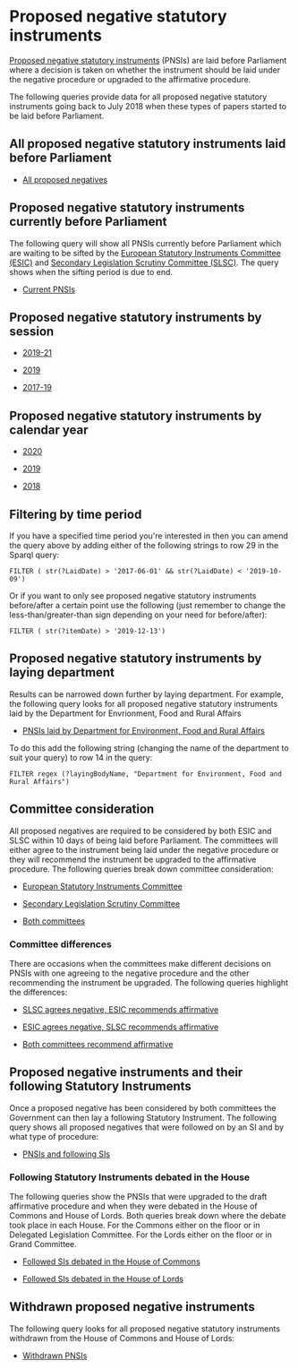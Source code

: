 # Proposed negative statutory instruments

[Proposed negative statutory instruments](https://ukparliament.github.io/ontologies/procedure/procedure-ontology.html) (PNSIs) are laid before Parliament where a decision is taken on whether the instrument should be laid under the negative procedure or upgraded to the affirmative procedure. 

The following queries provide data for all proposed negative statutory instruments going back to July 2018 when these types of papers started to be laid before Parliament. 

## All proposed negative statutory instruments laid before Parliament

* [All proposed negatives](https://api.parliament.uk/sparql#query=%23+This+query+uses+classes+from+UK+Parliament's+procedure+ontology%3A+https%3A%2F%2Fukparliament.github.io%2Fontologies%2Fprocedure%2Fprocedure-ontology.html.%0A%0A%23+This+query+looks+for+all+proposed+negative+statutory+instruments+laid+before+Parliament+since+June+2017%0A%0APREFIX+%3A+%3Chttps%3A%2F%2Fid.parliament.uk%2Fschema%2F%3E%0APREFIX+rdfs%3A+%3Chttp%3A%2F%2Fwww.w3.org%2F2000%2F01%2Frdf-schema%23%3E%0APREFIX+id%3A+%3Chttps%3A%2F%2Fid.parliament.uk%2F%3E%0Aselect+distinct+%3FPNSI+%3FPNSIname+%3FworkPackage+%3FlayingBodyName+%3FLaidDate+%3FLink+where+%7B+%0A%0A+%3FPNSI+a+%3AProposedNegativeStatutoryInstrumentPaper+.++%0A++%23+A+PNSI+is+considered+a+workpackageable+thing+which+is+the+focus+of+a+workpackage%0A+++++++++%3FPNSI+rdfs%3Alabel+%3FPNSIname+%3B+%0A+++++++++++++%0A+++++%3AlaidThingHasLaying%2F%3AlayingHasLayingBody%2F%3Aname+%3FlayingBodyName+%3B%0A+++%23+The+ProposedNegativeStatutoryInstrumentPaper+is+a+laidThing+so+will+always+be+attributed+a+laying+body%2C+a+government+department%2C+that+is+responsible+for+the+instrument.+%0A+++++++++++++++++++++++++++++++++++++++++++++%0A+++++%3AlaidThingHasLaying%2F%3AlayingDate+%3FLaidDate.%0A++%23+The+layingDate+is+the+date+the+proposed+negative+statutory+instrument+was+laid+before+Parliament.+PNSIs+are+always+laid+before+both+Houses.%0A++%0A++OPTIONAL+%7B++%3FPNSI+%3AworkPackagedThingHasWorkPackagedThingWebLink+%3FLink.%7D%0A++%23+The+workpackageable+thing%2C+in+this+case+the+PNSI%2C+should+always+be+linked+to+the+instrument+on+gov.uk.+%0A++%0A+++%3FPNSI+%3AworkPackagedThingHasWorkPackage+%3FworkPackage+.+%0A++++%23+A+workpackage+is+a+group+of+business+items+under+a+procedure+or+as+determined+by+a+committee%2C+for+example%3A+business+items+considered+during+the+passage+of+a+particular+Statutory+Instrument.%0A%0A%0A++++++%7D+&contentTypeConstruct=text%2Fturtle&contentTypeSelect=application%2Fsparql-results%2Bjson&endpoint=https%3A%2F%2Fapi.parliament.uk%2Fsparql&requestMethod=POST&tabTitle=All+PNSIs&headers=%7B%7D&outputFormat=table)


## Proposed negative statutory instruments currently before Parliament

The following query will show all PNSIs currently before Parliament which are waiting to be sifted by the [European Statutory Instruments Committee (ESIC)](https://www.parliament.uk/business/committees/committees-a-z/commons-select/european-statutory-instruments/) and [Secondary Legislation Scrutiny Committee (SLSC)](https://www.parliament.uk/business/committees/committees-a-z/lords-select/secondary-legislation-scrutiny-committee/). The query shows when the sifting period is due to end. 

* [Current PNSIs](https://api.parliament.uk/sparql#query=%23+This+query+uses+classes+from+UK+Parliament's+procedure+ontology%3A+https%3A%2F%2Fukparliament.github.io%2Fontologies%2Fprocedure%2Fprocedure-ontology.html.%0A%0A%23+This+query+looks+for+all+proposed+negative+statutory+instruments+currently+before+Parliament.+Proposed+negative+statutory+instruments+lay+before+Parliament+for+10+days+where+they+will+be+considered+by+the+European+Statutory+Instrument+Committee+and+the+Secondary+Legislation+Scrutiny+Committee.+%0A%0APREFIX+%3A+%3Chttps%3A%2F%2Fid.parliament.uk%2Fschema%2F%3E%0APREFIX+rdfs%3A+%3Chttp%3A%2F%2Fwww.w3.org%2F2000%2F01%2Frdf-schema%23%3E%0APREFIX+id%3A+%3Chttps%3A%2F%2Fid.parliament.uk%2F%3E%0Aselect+distinct+%3FPNSI+%3FPNSIname+%3FworkPackage+%3FlayingBodyName+%3FLaidDate+%3FLink+%3FSiftingEnds+%3Fdate++where+%7B+%0A%0A+%3FPNSI+a+%3AProposedNegativeStatutoryInstrumentPaper+.+++%0A++++%23+A+PNSI+is+considered+a+workpackageable+thing+which+is+the+focus+of+a+workpackage%0A+++++%3FPNSI+rdfs%3Alabel+%3FPNSIname+%3B+%0A+++++++++++%0A+++++%3AlaidThingHasLaying%2F%3AlayingHasLayingBody%2F%3Aname+%3FlayingBodyName+.+%0A++%23+A+PNSI+is+a+laid+thing+so+will+always+have+a+laying+body.+%0A++%0A+%3FPNSI+%3AlaidThingHasLaying%2F%3AlayingDate+%3FLaidDate.%0A++%23+The+layingDate+is+the+date+the+proposed+negative+statutory+instrument+was+laid+before+Parliament.+PNSIs+are+always+laid+before+both+Houses.%0A++%0AOPTIONAL%7B++%3FPNSI+%3AworkPackagedThingHasWorkPackagedThingWebLink+%3FLink.%7D%0A++%23+The+workpackageable+thing%2C+in+this+case+the+PNSI%2C+should+always+be+linked+to+the+instrument+on+gov.uk.+%0A++%0A+++%3FPNSI+%3AworkPackagedThingHasWorkPackage+%3FworkPackage+.+%0A++++++%23+A+workpackage+is+a+group+of+business+items+under+a+procedure+or+as+determined+by+a+committee%2C+for+example%3A+business+items+considered+during+the+passage+of+a+particular+Statutory+Instrument.%0A++%0A++%3FworkPackage+%3AworkPackageHasBusinessItem+%3Fbi.%0A++++%23+A+business+item+is+an+item+of+business+conducted+either+within+or+outside+Parliament.+For+example%3A+the+tabling+of+an+early+day+motion%2C+a+laying+of+a+paper%2C+the+making+of+a+statutory+instrument+by+a+government+minister.%0A++%0A++%3Fbi+%3AbusinessItemHasProcedureStep+%3FSiftingEndsId+%3B+%0A++++++%3AbusinessItemDate+%3Fdate.%0A++%3FSiftingEndsId+%3AprocedureStepName+%3FSiftingEnds.%0A++FILTER+(%3FSiftingEndsId+in+(id%3A3TPVFlNJ))%0A++%23+This+id+looks+for+the+procedural+step+%22Committee+sifting+period+ends%22+which+all+PNSIs+will+have+actualised+at+the+point+of+laying+with+a+future+date.+%0A%0A+MINUS+%7B%3FworkPackage+%3AworkPackageHasBusinessItem+%3Fbi2.%0A++++%3Fbi2+%3AbusinessItemHasProcedureStep+id%3Au5AUJb2q.%7D%0A++%23+This+element+of+the+query+is+ensuring+that+the+results+do+not+pick+up+any+PNSIs+that+have+the+procedural+step+'Procedure+concluded+in+the+House+of+Commons+and+House+of+Lords'+as+these+are+no+longer+before+Parliament.+%0A%0A%0A++++++%7D+&contentTypeConstruct=text%2Fturtle&contentTypeSelect=application%2Fsparql-results%2Bjson&endpoint=https%3A%2F%2Fapi.parliament.uk%2Fsparql&requestMethod=POST&tabTitle=Current+PNSIs&headers=%7B%7D&outputFormat=table) 

## Proposed negative statutory instruments by session

* <a href="https://api.parliament.uk/sparql#query=%23+This+query+uses+classes+from+UK+Parliament's+procedure+ontology%3A+https%3A%2F%2Fukparliament.github.io%2Fontologies%2Fprocedure%2Fprocedure-ontology.html.%0A%0A%23+This+query+looks+for+all+proposed+negative+statutory+instruments+laid+during+the+2019-21+session.+%0A%0APREFIX+%3A+%3Chttps%3A%2F%2Fid.parliament.uk%2Fschema%2F%3E%0APREFIX+rdfs%3A+%3Chttp%3A%2F%2Fwww.w3.org%2F2000%2F01%2Frdf-schema%23%3E%0APREFIX+id%3A+%3Chttps%3A%2F%2Fid.parliament.uk%2F%3E%0Aselect+distinct+%3FPNSI+%3FPNSIname+%3FworkPackage+%3FlayingBodyName+%3FLaidDate+%3FLink+where+%7B+%0A%0A+%3FPNSI+a+%3AProposedNegativeStatutoryInstrumentPaper+.+++%0A+++%23+A+PNSI+is+considered+a+workpackageable+thing+which+is+the+focus+of+a+workpackage%0A+++++%3FPNSI+rdfs%3Alabel+%3FPNSIname+%3B+%0A+++++++++++%0A++%3AlaidThingHasLaying%2F%3AlayingHasLayingBody%2F%3Aname+%3FlayingBodyName+%3B%0A+++%23+The+ProposedNegativeStatutoryInstrumentPaper+is+a+laidThing+so+will+always+be+attributed+a+laying+body%2C+a+government+department%2C+that+is+responsible+for+the+instrument.+%0A+++++++++++++++++++++++++++++++++++++++++++++%0A+++++%3AlaidThingHasLaying%2F%3AlayingDate+%3FLaidDate.%0A++%23+The+layingDate+is+the+date+the+proposed+negative+statutory+instrument+was+laid+before+Parliament.+PNSIs+are+always+laid+before+both+Houses.%0A++%0A++OPTIONAL+%7B++%3FPNSI+%3AworkPackagedThingHasWorkPackagedThingWebLink+%3FLink.%7D%0A++%23+The+workpackageable+thing%2C+in+this+case+the+PNSI%2C+should+always+be+linked+to+the+instrument+on+gov.uk.+%0A%0A+++%3FPNSI+%3AworkPackagedThingHasWorkPackage+%3FworkPackage+.+%0A+++%23+A+workpackage+is+a+group+of+business+items+under+a+procedure+or+as+determined+by+a+committee%2C+for+example%3A+business+items+considered+during+the+passage+of+a+particular+Statutory+Instrument.%0A++%0A+%0A+++FILTER+(+str(%3FLaidDate)+%3E+'2019-12-13')%0A++%23+This+filter+limits+the+results+so+they+only+show+PNSIs+laid+since+the+beginning+of+the+2019-21+session.+%0A%0A%0A++++++%7D+&contentTypeConstruct=text%2Fturtle&contentTypeSelect=application%2Fsparql-results%2Bjson&endpoint=https%3A%2F%2Fapi.parliament.uk%2Fsparql&requestMethod=POST&tabTitle=PNSIs+laid+in+the+2019-21+session&headers=%7B%7D&outputFormat=table">2019-21</a>

* <a href="https://api.parliament.uk/sparql#query=%23+This+query+uses+classes+from+UK+Parliament's+procedure+ontology%3A+https%3A%2F%2Fukparliament.github.io%2Fontologies%2Fprocedure%2Fprocedure-ontology.html.%0A%0A%23+This+query+looks+for+all+proposed+negative+statutory+instruments+laid+during+the+2019+session.+%0A%0APREFIX+%3A+%3Chttps%3A%2F%2Fid.parliament.uk%2Fschema%2F%3E%0APREFIX+rdfs%3A+%3Chttp%3A%2F%2Fwww.w3.org%2F2000%2F01%2Frdf-schema%23%3E%0APREFIX+id%3A+%3Chttps%3A%2F%2Fid.parliament.uk%2F%3E%0Aselect+distinct+%3FPNSI+%3FPNSIname+%3FworkPackage+%3FlayingBodyName+%3FLaidDate+%3FLink+where+%7B+%0A%0A+%3FPNSI+a+%3AProposedNegativeStatutoryInstrumentPaper+.+++%0A+++%23+A+PNSI+is+considered+a+workpackageable+thing+which+is+the+focus+of+a+workpackage%0A+++++%3FPNSI+rdfs%3Alabel+%3FPNSIname+%3B+%0A+++++++++++%0A++%3AlaidThingHasLaying%2F%3AlayingHasLayingBody%2F%3Aname+%3FlayingBodyName+%3B%0A+++%23+The+ProposedNegativeStatutoryInstrumentPaper+is+a+laidThing+so+will+always+be+attributed+a+laying+body%2C+a+government+department%2C+that+is+responsible+for+the+instrument.+%0A+++++++++++++++++++++++++++++++++++++++++++++%0A+++++%3AlaidThingHasLaying%2F%3AlayingDate+%3FLaidDate.%0A++%23+The+layingDate+is+the+date+the+proposed+negative+statutory+instrument+was+laid+before+Parliament.+PNSIs+are+always+laid+before+both+Houses.%0A++%0A++OPTIONAL+%7B++%3FPNSI+%3AworkPackagedThingHasWorkPackagedThingWebLink+%3FLink.%7D%0A++%23+The+workpackageable+thing%2C+in+this+case+the+PNSI%2C+should+always+be+linked+to+the+instrument+on+gov.uk.+%0A%0A+++%3FPNSI+%3AworkPackagedThingHasWorkPackage+%3FworkPackage+.+%0A+++%23+A+workpackage+is+a+group+of+business+items+under+a+procedure+or+as+determined+by+a+committee%2C+for+example%3A+business+items+considered+during+the+passage+of+a+particular+Statutory+Instrument.%0A++%0A+%0A+++FILTER+(+str(%3FLaidDate)+%3E+'2019-10-10'+%26%26+str(%3FLaidDate)+%3C+'2019-11-06')%0A+%23+This+filter+limitst+the+results+so+they+only+show+PNSIs+laid+during+the+2019+session.+%0A%0A%0A++++++%7D+&contentTypeConstruct=text%2Fturtle&contentTypeSelect=application%2Fsparql-results%2Bjson&endpoint=https%3A%2F%2Fapi.parliament.uk%2Fsparql&requestMethod=POST&tabTitle=PNSIs+laid+in+the+2019+session&headers=%7B%7D&outputFormat=table">2019</a>

* <a href="https://api.parliament.uk/sparql#query=%23+This+query+uses+classes+from+UK+Parliament's+procedure+ontology%3A+https%3A%2F%2Fukparliament.github.io%2Fontologies%2Fprocedure%2Fprocedure-ontology.html.%0A%0A%23+This+query+looks+for+all+proposed+negative+statutory+instruments+laid+during+the+2017-2019+session.+%0A%0APREFIX+%3A+%3Chttps%3A%2F%2Fid.parliament.uk%2Fschema%2F%3E%0APREFIX+rdfs%3A+%3Chttp%3A%2F%2Fwww.w3.org%2F2000%2F01%2Frdf-schema%23%3E%0APREFIX+id%3A+%3Chttps%3A%2F%2Fid.parliament.uk%2F%3E%0Aselect+distinct+%3FPNSI+%3FPNSIname+%3FworkPackage+%3FlayingBodyName+%3FLaidDate+%3FLink+where+%7B+%0A%0A+%3FPNSI+a+%3AProposedNegativeStatutoryInstrumentPaper+.+++%0A+++%23+A+PNSI+is+considered+a+workpackageable+thing+which+is+the+focus+of+a+workpackage%0A+++++%3FPNSI+rdfs%3Alabel+%3FPNSIname+%3B+%0A+++++++++++%0A++%3AlaidThingHasLaying%2F%3AlayingHasLayingBody%2F%3Aname+%3FlayingBodyName+%3B%0A+++%23+The+ProposedNegativeStatutoryInstrumentPaper+is+a+laidThing+so+will+always+be+attributed+a+laying+body%2C+a+government+department%2C+that+is+responsible+for+the+instrument.+%0A+++++++++++++++++++++++++++++++++++++++++++++%0A+++++%3AlaidThingHasLaying%2F%3AlayingDate+%3FLaidDate.%0A++%23+The+layingDate+is+the+date+the+proposed+negative+statutory+instrument+was+laid+before+Parliament.+PNSIs+are+always+laid+before+both+Houses.%0A++%0A++OPTIONAL+%7B++%3FPNSI+%3AworkPackagedThingHasWorkPackagedThingWebLink+%3FLink.%7D%0A++%23+The+workpackageable+thing%2C+in+this+case+the+PNSI%2C+should+always+be+linked+to+the+instrument+on+gov.uk.+%0A%0A+++%3FPNSI+%3AworkPackagedThingHasWorkPackage+%3FworkPackage+.+%0A+++%23+A+workpackage+is+a+group+of+business+items+under+a+procedure+or+as+determined+by+a+committee%2C+for+example%3A+business+items+considered+during+the+passage+of+a+particular+Statutory+Instrument.%0A++%0A%0A+++FILTER+(+str(%3FLaidDate)+%3E+'2017-06-01'+%26%26+str(%3FLaidDate)+%3C+'2019-10-09')%0A++%23+This+filter+limitst+the+results+so+they+only+show+PNSIs+laid+during+the+2017-2019+session.+%0A%0A%0A%0A%0A++++++%7D+&contentTypeConstruct=text%2Fturtle&contentTypeSelect=application%2Fsparql-results%2Bjson&endpoint=https%3A%2F%2Fapi.parliament.uk%2Fsparql&requestMethod=POST&tabTitle=PNSIs+laid+in+the+2017-2019+session&headers=%7B%7D&outputFormat=table">2017-19</a> 

## Proposed negative statutory instruments by calendar year

* <a href="https://api.parliament.uk/sparql#query=%23+This+query+uses+classes+from+UK+Parliament's+procedure+ontology%3A+https%3A%2F%2Fukparliament.github.io%2Fontologies%2Fprocedure%2Fprocedure-ontology.html.%0A%0A%23+This+query+looks+for+all+proposed+negative+statutory+instruments+laid+during+the+2020+calendar+year.%0A%0APREFIX+%3A+%3Chttps%3A%2F%2Fid.parliament.uk%2Fschema%2F%3E%0APREFIX+rdfs%3A+%3Chttp%3A%2F%2Fwww.w3.org%2F2000%2F01%2Frdf-schema%23%3E%0APREFIX+id%3A+%3Chttps%3A%2F%2Fid.parliament.uk%2F%3E%0Aselect+distinct+%3FPNSI+%3FPNSIname+%3FworkPackage+%3FlayingBodyName+%3FLaidDate+%3FLink+where+%7B+%0A%0A+%3FPNSI+a+%3AProposedNegativeStatutoryInstrumentPaper+.+++%0A+++%23+A+PNSI+is+considered+a+workpackageable+thing+which+is+the+focus+of+a+workpackage%0A+++++%3FPNSI+rdfs%3Alabel+%3FPNSIname+%3B+%0A+++++++++++%0A++%3AlaidThingHasLaying%2F%3AlayingHasLayingBody%2F%3Aname+%3FlayingBodyName+%3B%0A+++%23+The+ProposedNegativeStatutoryInstrumentPaper+is+a+laidThing+so+will+always+be+attributed+a+laying+body%2C+a+government+department%2C+that+is+responsible+for+the+instrument.+%0A+++++++++++++++++++++++++++++++++++++++++++++%0A+++++%3AlaidThingHasLaying%2F%3AlayingDate+%3FLaidDate.%0A++%23+The+layingDate+is+the+date+the+proposed+negative+statutory+instrument+was+laid+before+Parliament.+PNSIs+are+always+laid+before+both+Houses.%0A++%0A++OPTIONAL+%7B++%3FPNSI+%3AworkPackagedThingHasWorkPackagedThingWebLink+%3FLink.+%7D%0A++%23+The+workpackageable+thing%2C+in+this+case+the+PNSI%2C+should+always+be+linked+to+the+instrument+on+gov.uk.+The+reason+this+states+%0A%0A+++%3FPNSI+%3AworkPackagedThingHasWorkPackage+%3FworkPackage+.+%0A+++%23+A+workpackage+is+a+group+of+business+items+under+a+procedure+or+as+determined+by+a+committee%2C+for+example%3A+business+items+considered+during+the+passage+of+a+particular+Statutory+Instrument.%0A++%0A%0A+++FILTER+(+str(%3FLaidDate)+%3E+'2020-01-01'+%26%26+str(%3FLaidDate)+%3C+'2021-01-01')%0A++++%23+This+filter+limitst+the+results+so+they+only+show+PNSIs+laid+during+the+2020+calendar+year.+%0A%0A%0A%0A%0A++++++%7D+&contentTypeConstruct=text%2Fturtle&contentTypeSelect=application%2Fsparql-results%2Bjson&endpoint=https%3A%2F%2Fapi.parliament.uk%2Fsparql&requestMethod=POST&tabTitle=PNSIs+laid+in+the+2020+calendar+year&headers=%7B%7D&outputFormat=table">2020</a>

* <a href="https://api.parliament.uk/sparql#query=%23+This+query+uses+classes+from+UK+Parliament's+procedure+ontology%3A+https%3A%2F%2Fukparliament.github.io%2Fontologies%2Fprocedure%2Fprocedure-ontology.html.%0A%0A%23+This+query+looks+for+all+proposed+negative+statutory+instruments+laid+during+the+2019+calendar+year.%0A%0APREFIX+%3A+%3Chttps%3A%2F%2Fid.parliament.uk%2Fschema%2F%3E%0APREFIX+rdfs%3A+%3Chttp%3A%2F%2Fwww.w3.org%2F2000%2F01%2Frdf-schema%23%3E%0APREFIX+id%3A+%3Chttps%3A%2F%2Fid.parliament.uk%2F%3E%0Aselect+distinct+%3FPNSI+%3FPNSIname+%3FworkPackage+%3FlayingBodyName+%3FLaidDate+%3FLink+where+%7B+%0A%0A+%3FPNSI+a+%3AProposedNegativeStatutoryInstrumentPaper+.+++%0A+++%23+A+PNSI+is+considered+a+workpackageable+thing+which+is+the+focus+of+a+workpackage%0A+++++%3FPNSI+rdfs%3Alabel+%3FPNSIname+%3B+%0A+++++++++++%0A++%3AlaidThingHasLaying%2F%3AlayingHasLayingBody%2F%3Aname+%3FlayingBodyName+%3B%0A+++%23+The+ProposedNegativeStatutoryInstrumentPaper+is+a+laidThing+so+will+always+be+attributed+a+laying+body%2C+a+government+department%2C+that+is+responsible+for+the+instrument.+%0A+++++++++++++++++++++++++++++++++++++++++++++%0A+++++%3AlaidThingHasLaying%2F%3AlayingDate+%3FLaidDate.%0A++%23+The+layingDate+is+the+date+the+proposed+negative+statutory+instrument+was+laid+before+Parliament.+PNSIs+are+always+laid+before+both+Houses.%0A++%0A++OPTIONAL+%7B++%3FPNSI+%3AworkPackagedThingHasWorkPackagedThingWebLink+%3FLink.+%7D%0A++%23+The+workpackageable+thing%2C+in+this+case+the+PNSI%2C+should+always+be+linked+to+the+instrument+on+gov.uk.+The+reason+this+states+%0A%0A+++%3FPNSI+%3AworkPackagedThingHasWorkPackage+%3FworkPackage+.+%0A+++%23+A+workpackage+is+a+group+of+business+items+under+a+procedure+or+as+determined+by+a+committee%2C+for+example%3A+business+items+considered+during+the+passage+of+a+particular+Statutory+Instrument.%0A++%0A%0A+++FILTER+(+str(%3FLaidDate)+%3E+'2019-01-01'+%26%26+str(%3FLaidDate)+%3C+'2020-01-01')%0A++++%23+This+filter+limitst+the+results+so+they+only+show+PNSIs+laid+during+the+2019+calendar+year.+%0A%0A%0A%0A%0A++++++%7D+&contentTypeConstruct=text%2Fturtle&contentTypeSelect=application%2Fsparql-results%2Bjson&endpoint=https%3A%2F%2Fapi.parliament.uk%2Fsparql&requestMethod=POST&tabTitle=PNSIs+laid+in+the+2019+calendar+year&headers=%7B%7D&outputFormat=table">2019</a>

* <a href="https://api.parliament.uk/sparql#query=%23+This+query+uses+classes+from+UK+Parliament's+procedure+ontology%3A+https%3A%2F%2Fukparliament.github.io%2Fontologies%2Fprocedure%2Fprocedure-ontology.html.%0A%0A%23+This+query+looks+for+all+proposed+negative+statutory+instruments+laid+during+the+2018+calendar+year.%0A%0APREFIX+%3A+%3Chttps%3A%2F%2Fid.parliament.uk%2Fschema%2F%3E%0APREFIX+rdfs%3A+%3Chttp%3A%2F%2Fwww.w3.org%2F2000%2F01%2Frdf-schema%23%3E%0APREFIX+id%3A+%3Chttps%3A%2F%2Fid.parliament.uk%2F%3E%0Aselect+distinct+%3FPNSI+%3FPNSIname+%3FworkPackage+%3FlayingBodyName+%3FLaidDate+%3FLink+where+%7B+%0A%0A+%3FPNSI+a+%3AProposedNegativeStatutoryInstrumentPaper+.+++%0A+++%23+A+PNSI+is+considered+a+workpackageable+thing+which+is+the+focus+of+a+workpackage%0A+++++%3FPNSI+rdfs%3Alabel+%3FPNSIname+%3B+%0A+++++++++++%0A++%3AlaidThingHasLaying%2F%3AlayingHasLayingBody%2F%3Aname+%3FlayingBodyName+%3B%0A+++%23+The+ProposedNegativeStatutoryInstrumentPaper+is+a+laidThing+so+will+always+be+attributed+a+laying+body%2C+a+government+department%2C+that+is+responsible+for+the+instrument.+%0A+++++++++++++++++++++++++++++++++++++++++++++%0A+++++%3AlaidThingHasLaying%2F%3AlayingDate+%3FLaidDate.%0A++%23+The+layingDate+is+the+date+the+proposed+negative+statutory+instrument+was+laid+before+Parliament.+PNSIs+are+always+laid+before+both+Houses.%0A++%0A++OPTIONAL+%7B++%3FPNSI+%3AworkPackagedThingHasWorkPackagedThingWebLink+%3FLink.+%7D%0A++%23+The+workpackageable+thing%2C+in+this+case+the+PNSI%2C+should+always+be+linked+to+the+instrument+on+gov.uk.+The+reason+this+states+%0A%0A+++%3FPNSI+%3AworkPackagedThingHasWorkPackage+%3FworkPackage+.+%0A+++%23+A+workpackage+is+a+group+of+business+items+under+a+procedure+or+as+determined+by+a+committee%2C+for+example%3A+business+items+considered+during+the+passage+of+a+particular+Statutory+Instrument.%0A++%0A%0A+++FILTER+(+str(%3FLaidDate)+%3E+'2018-01-01'+%26%26+str(%3FLaidDate)+%3C+'2019-01-01')%0A++++%23+This+filter+limitst+the+results+so+they+only+show+PNSIs+laid+during+the+2018+calendar+year.+%0A%0A%0A%0A%0A++++++%7D+&contentTypeConstruct=text%2Fturtle&contentTypeSelect=application%2Fsparql-results%2Bjson&endpoint=https%3A%2F%2Fapi.parliament.uk%2Fsparql&requestMethod=POST&tabTitle=PNSIs+laid+in+the+2018+calendar+year&headers=%7B%7D&outputFormat=table">2018</a>

## Filtering by time period

If you have a specified time period you're interested in then you can amend the query above by adding either of the following strings to row 29 in the Sparql query:

    FILTER ( str(?LaidDate) > '2017-06-01' && str(?LaidDate) < '2019-10-09') 

Or if you want to only see proposed negative statutory instruments before/after a certain point use the following (just remember to change the less-than/greater-than sign depending on your need for before/after):

    FILTER ( str(?itemDate) > '2019-12-13')
	
## Proposed negative statutory instruments by laying department 

Results can be narrowed down further by laying department. For example, the following query looks for all proposed negative statutory instruments laid by the Department for Envrionment, Food and Rural Affairs

* <a href="https://api.parliament.uk/sparql#query=%23+This+query+uses+classes+from+UK+Parliament's+procedure+ontology%3A+https%3A%2F%2Fukparliament.github.io%2Fontologies%2Fprocedure%2Fprocedure-ontology.html.%0A%0A%23+This+query+looks+for+all+proposed+negative+statutory+instruments+laid+by+the+Department+for+Environment%2C+Food+and+Rural+Affairs.+%0A%0APREFIX+%3A+%3Chttps%3A%2F%2Fid.parliament.uk%2Fschema%2F%3E%0APREFIX+rdfs%3A+%3Chttp%3A%2F%2Fwww.w3.org%2F2000%2F01%2Frdf-schema%23%3E%0APREFIX+id%3A+%3Chttps%3A%2F%2Fid.parliament.uk%2F%3E%0Aselect+distinct+%3FPNSI+%3FPNSIname+%3FlayingBodyName+%3FworkPackage+%3FLink+%3FLaidDate++where+%7B+%0A%0A+%3FPNSI+a+%3AProposedNegativeStatutoryInstrumentPaper+.+++%0A+++++%23+A+PNSI+is+considered+a+workpackageable+thing+which+is+the+focus+of+a+workpackage%0A+++++%3FPNSI+rdfs%3Alabel+%3FPNSIname+%3B+%0A+++++++++++%0A+++++%3AlaidThingHasLaying%2F%3AlayingHasLayingBody%2F%3Aname+%3FlayingBodyName+.%0A++++++%23+A+PNSI+is+a+laid+thing+so+will+always+have+a+laying+body.+%0A++FILTER+regex+(%3FlayingBodyName%2C+%22Department+for+Environment%2C+Food+and+Rural+Affairs%22)%0A++%23+This+filter+limits+the+results+to+PNSIs+only+laid+by+the+Department+for+Environment%2C+Food+and+Rural+Affairs.+%0A++%0A+%3FPNSI+%3AlaidThingHasLaying%2F%3AlayingDate+%3FLaidDate.%0A++%23+The+layingDate+is+the+date+the+proposed+negative+statutory+instrument+was+laid+before+Parliament.+PNSIs+are+always+laid+before+both+Houses.%0A++%0A++OPTIONAL+%7B++%3FPNSI+%3AworkPackagedThingHasWorkPackagedThingWebLink+%3FLink.+%7D%0A++%23+The+workpackageable+thing%2C+in+this+case+the+PNSI%2C+should+always+be+linked+to+the+instrument+on+gov.uk.+The+reason+this+states+%0A%0A+++%3FPNSI+%3AworkPackagedThingHasWorkPackage+%3FworkPackage+.+%0A+++%23+A+workpackage+is+a+group+of+business+items+under+a+procedure+or+as+determined+by+a+committee%2C+for+example%3A+business+items+considered+during+the+passage+of+a+particular+Statutory+Instrument.%0A++%0A%0A%0A++++++%7D+&contentTypeConstruct=text%2Fturtle&contentTypeSelect=application%2Fsparql-results%2Bjson&endpoint=https%3A%2F%2Fapi.parliament.uk%2Fsparql&requestMethod=POST&tabTitle=PNSIs+laid+by+DEFRA&headers=%7B%7D&outputFormat=table">PNSIs laid by Department for Environment, Food and Rural Affairs</a> 

To do this add the following string (changing the name of the department to suit your query) to row 14 in the query:

    FILTER regex (?layingBodyName, "Department for Environment, Food and Rural Affairs") 


## Committee consideration

All proposed negatives are required to be considered by both ESIC and SLSC within 10 days of being laid before Parliament. The committees will either agree to the instrument being laid under the negative procedure or they will recommend the instrument be upgraded to the affirmative procedure. The following queries break down committee consideration:

* [European Statutory Instruments Committee](https://api.parliament.uk/sparql#query=%23+This+query+uses+classes+from+UK+Parliament's+procedure+ontology%3A+https%3A%2F%2Fukparliament.github.io%2Fontologies%2Fprocedure%2Fprocedure-ontology.html.%0A%0A%23+This+query+looks+for+all+proposed+negative+statutory+instruments+considered+by+the+European+Statutory+Instruments+Committee.+The+Committee+has+ten+days+from+the+point+of+laying+to+recommend+whether+the+instrument+should+proceed+under+the+negative+procedure+or+the+affirmative+procedure.++%0A%0APREFIX+%3A+%3Chttps%3A%2F%2Fid.parliament.uk%2Fschema%2F%3E%0APREFIX+rdfs%3A+%3Chttp%3A%2F%2Fwww.w3.org%2F2000%2F01%2Frdf-schema%23%3E%0APREFIX+id%3A+%3Chttps%3A%2F%2Fid.parliament.uk%2F%3E%0Aselect+distinct+%3FPNSI+%3FPNSIname+%3FlayingBodyName+%3FLaidDate+%3FLink+%3FworkPackage+%3FESICoutcome+%3Fdate+%3FESICLink+where+%7B+%0A%0A+%3FPNSI+a+%3AProposedNegativeStatutoryInstrumentPaper+.+++%0A++++%23+A+PNSI+is+considered+a+workpackageable+thing+which+is+the+focus+of+a+workpackage%0A+++++%3FPNSI+rdfs%3Alabel+%3FPNSIname+%3B+%0A+++++++++++%0A+++++%3AlaidThingHasLaying%2F%3AlayingHasLayingBody%2F%3Aname+%3FlayingBodyName+.+%0A+++%23+A+PNSI+is+a+laid+thing+so+will+always+have+a+laying+body.+In+order+to+narrow+this+down+you+can+add+the+following+filter+-+FILTER+regex+(%3FlayingBodyName%2C+%22Department+for+Environment%2C+Food+and+Rural+Affairs%22)+-+and+change+the+name+of+the+laying+body+to+suit+your+need.+%0A++%0A++%3FPNSI+%3AlaidThingHasLaying%2F%3AlayingDate+%3FLaidDate.%0A++%23+The+layingDate+is+the+date+the+proposed+negative+statutory+instrument+was+laid+before+Parliament.+PNSIs+are+always+laid+before+both+Houses.%0A++%0A++OPTIONAL+%7B++%3FPNSI+%3AworkPackagedThingHasWorkPackagedThingWebLink+%3FLink.+%7D%0A++%23+The+workpackageable+thing%2C+in+this+case+the+PNSI%2C+should+always+be+linked+to+the+instrument+on+gov.uk.+%0A++%0A+++%3FPNSI+%3AworkPackagedThingHasWorkPackage+%3FworkPackage+.+%0A+++++++++%23+A+workpackage+is+a+group+of+business+items+under+a+procedure+or+as+determined+by+a+committee%2C+for+example%3A+business+items+considered+during+the+passage+of+a+particular+Statutory+Instrument.%0A%0A++%3FworkPackage+%3AworkPackageHasBusinessItem+%3Fbi.%0A+++++++++%23+A+business+item+is+an+item+of+business+conducted+either+within+or+outside+Parliament.+For+example%3A+the+tabling+of+an+early+day+motion%2C+a+laying+of+a+paper%2C+the+making+of+a+statutory+instrument+by+a+government+minister.%0A%0A++%3Fbi+%3AbusinessItemHasProcedureStep+%3FESIC+%3B+%0A++++++%3AbusinessItemDate+%3Fdate.%0A++%3Fbi+%3AbusinessItemHasBusinessItemWebLink+%3FESICLink.+%0A++%3FESIC+%3AprocedureStepName+%3FESICoutcome.%0A++FILTER+(%3FESIC+in+(id%3AscSuvkup%2C+id%3AFk1bgvm4))%0A+++++++++%23+This+filter+looks+for+the+outcome+steps+of+ESIC's+consideration%2C+whether+they+agree+with+the+negative+procedure+or+if+they+recommend+the+instrument+should+be+laid+under+the+affirmative+procedure.+%0A%0A++++++++++++++++++++%7D+&contentTypeConstruct=text%2Fturtle&contentTypeSelect=application%2Fsparql-results%2Bjson&endpoint=https%3A%2F%2Fapi.parliament.uk%2Fsparql&requestMethod=POST&tabTitle=ESIC+consideration&headers=%7B%7D&outputFormat=table)


* [Secondary Legislation Scrutiny Committee](https://api.parliament.uk/sparql#query=%23+This+query+uses+classes+from+UK+Parliament's+procedure+ontology%3A+https%3A%2F%2Fukparliament.github.io%2Fontologies%2Fprocedure%2Fprocedure-ontology.html.%0A%0A%23+This+query+looks+for+all+proposed+negative+statutory+instruments+considered+by+the+Secondary+Legislation+Scrutiny+Committee.+The+Committee+has+ten+days+from+the+point+of+laying+to+recommend+whether+the+instrument+should+proceed+under+the+negative+procedure+or+the+affirmative+procedure.++%0A%0APREFIX+%3A+%3Chttps%3A%2F%2Fid.parliament.uk%2Fschema%2F%3E%0APREFIX+rdfs%3A+%3Chttp%3A%2F%2Fwww.w3.org%2F2000%2F01%2Frdf-schema%23%3E%0APREFIX+id%3A+%3Chttps%3A%2F%2Fid.parliament.uk%2F%3E%0Aselect+distinct+%3FPNSI+%3FPNSIname+%3FlayingBodyName+%3FLaidDate+%3FLink+%3FworkPackage+%3FSLSCoutcome+%3Fdate+%3FSLSCLink+where+%7B+%0A%0A+%3FPNSI+a+%3AProposedNegativeStatutoryInstrumentPaper+.+++%0A+++%23+A+PNSI+is+considered+a+workpackageable+thing+which+is+the+focus+of+a+workpackage%0A+++++%3FPNSI+rdfs%3Alabel+%3FPNSIname+%3B+%0A+++++++++++%0A+++++%3AlaidThingHasLaying%2F%3AlayingHasLayingBody%2F%3Aname+%3FlayingBodyName+.+%0A+++++%23+A+PNSI+is+a+laid+thing+so+will+always+have+a+laying+body.+In+order+to+narrow+this+down+you+can+add+the+following+filter+-+FILTER+regex+(%3FlayingBodyName%2C+%22Department+for+Environment%2C+Food+and+Rural+Affairs%22)+-+and+change+the+name+of+the+laying+body+to+suit+your+need.+%0A++%0A++%3FPNSI+%3AlaidThingHasLaying%2F%3AlayingDate+%3FLaidDate.%0A++%23+The+layingDate+is+the+date+the+proposed+negative+statutory+instrument+was+laid+before+Parliament.+PNSIs+are+always+laid+before+both+Houses.%0A++%0A++OPTIONAL+%7B++%3FPNSI+%3AworkPackagedThingHasWorkPackagedThingWebLink+%3FLink.+%7D%0A++%23+The+workpackageable+thing%2C+in+this+case+the+PNSI%2C+should+always+be+linked+to+the+instrument+on+gov.uk.+%0A+++%3FPNSI+%3AworkPackagedThingHasWorkPackage+%3FworkPackage+.+%0A+++++++++++%23+A+workpackage+is+a+group+of+business+items+under+a+procedure+or+as+determined+by+a+committee%2C+for+example%3A+business+items+considered+during+the+passage+of+a+particular+Statutory+Instrument.%0A%0A++%3FworkPackage+%3AworkPackageHasBusinessItem+%3Fbi.%0A+++++++++++%23+A+business+item+is+an+item+of+business+conducted+either+within+or+outside+Parliament.+For+example%3A+the+tabling+of+an+early+day+motion%2C+a+laying+of+a+paper%2C+the+making+of+a+statutory+instrument+by+a+government+minister.%0A%0A++%3Fbi+%3AbusinessItemHasProcedureStep+%3FSLSC+%3B+%0A++++++%3AbusinessItemDate+%3Fdate.%0A++%3Fbi+%3AbusinessItemHasBusinessItemWebLink+%3FSLSCLink.%0A++%3FSLSC+%3AprocedureStepName+%3FSLSCoutcome.%0A++FILTER+(%3FSLSC+in+(id%3AGAGqPaSf%2C+id%3At8ZjDv8Y))%0A+++++++++++++++++++++++%23+This+filter+looks+for+the+outcome+steps+of+SLSC's+consideration%2C+whether+they+agree+with+the+negative+procedure+or+if+they+recommend+the+instrument+should+be+laid+under+the+affirmative+procedure.+%0A%0A%0A++++++%7D+&contentTypeConstruct=text%2Fturtle&contentTypeSelect=application%2Fsparql-results%2Bjson&endpoint=https%3A%2F%2Fapi.parliament.uk%2Fsparql&requestMethod=POST&tabTitle=SLSC+consideration&headers=%7B%7D&outputFormat=table)

* [Both committees](https://api.parliament.uk/sparql#query=%23+This+query+uses+classes+from+UK+Parliament's+procedure+ontology%3A+https%3A%2F%2Fukparliament.github.io%2Fontologies%2Fprocedure%2Fprocedure-ontology.html.%0A%0A%23+This+query+looks+for+all+proposed+negative+statutory+instruments+considered+by+both+the+European+Statutory+Instruments+Committee+and+the+Secondary+Legislation+Scrutiny+Committee.+The+Committees+have+ten+days+from+the+point+of+laying+to+recommend+whether+the+instrument+should+proceed+under+the+negative+procedure+or+the+affirmative+procedure.++%0A%0APREFIX+%3A+%3Chttps%3A%2F%2Fid.parliament.uk%2Fschema%2F%3E%0APREFIX+rdfs%3A+%3Chttp%3A%2F%2Fwww.w3.org%2F2000%2F01%2Frdf-schema%23%3E%0APREFIX+id%3A+%3Chttps%3A%2F%2Fid.parliament.uk%2F%3E%0Aselect+distinct+%3FPNSI+%3FPNSIname+%3FlayingBodyName+%3FLaidDate+%3FLink+%3FworkPackage+%3FESICoutcome+%3Fdate+%3FESICLink+%3FSLSCoutcome+%3Fdate2+%3FSLSCLink+where+%7B+%0A%0A+%3FPNSI+a+%3AProposedNegativeStatutoryInstrumentPaper+.++%0A++%23+A+PNSI+is+considered+a+workpackageable+thing+which+is+the+focus+of+a+workpackage%0A+++++%3FPNSI+rdfs%3Alabel+%3FPNSIname+%3B+%0A+++++%3AlaidThingHasLaying%2F%3AlayingHasLayingBody%2F%3Aname+%3FlayingBodyName+.+%0A++%23+A+PNSI+is+a+laid+thing+so+will+always+have+a+laying+body.+In+order+to+narrow+this+down+you+can+add+the+following+filter+-+FILTER+regex+(%3FlayingBodyName%2C+%22Department+for+Environment%2C+Food+and+Rural+Affairs%22)+-+and+change+the+name+of+the+laying+body+to+suit+your+need.+%0A++%0A++%3FPNSI+%3AlaidThingHasLaying%2F%3AlayingDate+%3FLaidDate.%0A++%23+The+layingDate+is+the+date+the+proposed+negative+statutory+instrument+was+laid+before+Parliament.+PNSIs+are+always+laid+before+both+Houses.%0A++%0A++OPTIONAL+%7B++%3FPNSI+%3AworkPackagedThingHasWorkPackagedThingWebLink+%3FLink.+%7D%0A++%23+The+workpackageable+thing%2C+in+this+case+the+PNSI%2C+should+always+be+linked+to+the+instrument+on+gov.uk.+%0A++%0A+++%3FPNSI+%3AworkPackagedThingHasWorkPackage+%3FworkPackage+.+%0A+++++++++%23+A+workpackage+is+a+group+of+business+items+under+a+procedure+or+as+determined+by+a+committee%2C+for+example%3A+business+items+considered+during+the+passage+of+a+particular+Statutory+Instrument.%0A++%0A++%3FworkPackage+%3AworkPackageHasBusinessItem+%3Fbi.%0A+++++++++++%23+A+business+item+is+an+item+of+business+conducted+either+within+or+outside+Parliament.+For+example%3A+the+tabling+of+an+early+day+motion%2C+a+laying+of+a+paper%2C+the+making+of+a+statutory+instrument+by+a+government+minister.%0A%0A++%3Fbi+%3AbusinessItemHasProcedureStep+%3FESIC+%3B+%0A++++++%3AbusinessItemDate+%3Fdate.%0A++%23+This+date+shows+when+the+European+Statutory+Instrument+Committee+considered+the+instrument.+%0A++++%3Fbi+%3AbusinessItemHasBusinessItemWebLink+%3FESICLink.+%0A++%3FESIC+%3AprocedureStepName+%3FESICoutcome.%0A++FILTER+(%3FESIC+in+(id%3AscSuvkup%2C+id%3AFk1bgvm4))%0A++++%23+This+filter+looks+for+the+outcome+steps+of+ESIC's+consideration%2C+whether+they+agree+with+the+negative+procedure+or+if+they+recommend+the+instrument+should+be+laid+under+the+affirmative+procedure.+%0A%0A++%0A++%3FworkPackage+%3AworkPackageHasBusinessItem+%3Fbi2.%0A++%3Fbi2+%3AbusinessItemHasProcedureStep+%3FSLSC+%3B+%0A++++++%3AbusinessItemDate+%3Fdate2.%0A++++%23+This+date+shows+when+the+Secondary+Legislation+Scrutiny+Committee+considered+the+instrument.+%0A++%3Fbi2+%3AbusinessItemHasBusinessItemWebLink+%3FSLSCLink.+%0A++%3FSLSC+%3AprocedureStepName+%3FSLSCoutcome.%0A++FILTER+(%3FSLSC+in+(id%3AGAGqPaSf%2C+id%3At8ZjDv8Y))%0A++++%23+This+filter+looks+for+the+outcome+steps+of+SLSC's+consideration%2C+whether+they+agree+with+the+negative+procedure+or+if+they+recommend+the+instrument+should+be+laid+under+the+affirmative+procedure.+%0A%0A%0A++++++%7D+&contentTypeConstruct=text%2Fturtle&contentTypeSelect=application%2Fsparql-results%2Bjson&endpoint=https%3A%2F%2Fapi.parliament.uk%2Fsparql&requestMethod=POST&tabTitle=ESIC+and+SLSC+consideration&headers=%7B%7D&outputFormat=table)

### Committee differences

There are occasions when the committees make different decisions on PNSIs with one agreeing to the negative procedure and the other recommending the instrument be upgraded. The following queries highlight the differences:

* [SLSC agrees negative, ESIC recommends affirmative](https://api.parliament.uk/sparql#query=%23+This+query+uses+classes+from+UK+Parliament's+procedure+ontology%3A+https%3A%2F%2Fukparliament.github.io%2Fontologies%2Fprocedure%2Fprocedure-ontology.html.%0A%0A%23+This+query+looks+for+all+proposed+negative+statutory+instruments+that+were+recommended+for+the+affirmative+procedure+by+the+European+Statutory+Instruments+Committee+but+where+the+Secondary+Legislation+Scrutiny+Committee+agreed+with+the+negative+procedure.+This+is+a+significant+search+because+it+shows+a+difference+in+the+Lords+and+Commons+decision.+Regardless+of+the+Lords+decision+to+agree+with+the+negative+procedure%2C+the+Government+would+have+to+upgrade+the+procedure+on+the+basis+of+ESIC's+decision+to+recommend+affirmative.+Likewise+if+the+Lords+recommended+the+affirmative+procedure+while+the+Commons+agreed+with+the+negative%2C+the+Government+would+have+to+upgrade.+If+the+Government+chose+to+proceed+with+the+negative+procedure+they+would+have+to+lay+a+statement+before+both+Houses.+%0A%0APREFIX+%3A+%3Chttps%3A%2F%2Fid.parliament.uk%2Fschema%2F%3E%0APREFIX+rdfs%3A+%3Chttp%3A%2F%2Fwww.w3.org%2F2000%2F01%2Frdf-schema%23%3E%0APREFIX+id%3A+%3Chttps%3A%2F%2Fid.parliament.uk%2F%3E%0Aselect+distinct+%3FPNSI+%3FPNSIname+%3FlayingBodyName+%3FworkPackage+%3FESICoutcome+%3Fdate+%3FSLSCoutcome+%3Fdate2+where+%7B+%0A%0A+%3FPNSI+a+%3AProposedNegativeStatutoryInstrumentPaper+.+++%0A++++%23+A+PNSI+is+considered+a+workpackageable+thing+which+is+the+focus+of+a+workpackage%0A+++++%3FPNSI+rdfs%3Alabel+%3FPNSIname+%3B+%0A+++++++++++%0A+++++%3AlaidThingHasLaying%2F%3AlayingHasLayingBody%2F%3Aname+%3FlayingBodyName+.+%0A++%23+A+PNSI+is+a+laid+thing+so+will+always+have+a+laying+body.+In+order+to+narrow+this+down+you+can+add+the+following+filter+-+FILTER+regex+(%3FlayingBodyName%2C+%22Department+for+Environment%2C+Food+and+Rural+Affairs%22)+-+and+change+the+name+of+the+laying+body+to+suit+your+need.+%0A++%0A+++%3FPNSI+%3AworkPackagedThingHasWorkPackage+%3FworkPackage+.+%0A+++++++++++%23+A+workpackage+is+a+group+of+business+items+under+a+procedure+or+as+determined+by+a+committee%2C+for+example%3A+business+items+considered+during+the+passage+of+a+particular+Statutory+Instrument.%0A%0A++%3FworkPackage+%3AworkPackageHasBusinessItem+%3Fbi.%0A+%23+A+business+item+is+an+item+of+business+conducted+either+within+or+outside+Parliament.+For+example%3A+the+tabling+of+an+early+day+motion%2C+a+laying+of+a+paper%2C+the+making+of+a+statutory+instrument+by+a+government+minister.%0A++%0A++%3Fbi+%3AbusinessItemHasProcedureStep+%3FESIC+%3B+%0A++++++%3AbusinessItemDate+%3Fdate.%0A++++%23+This+date+shows+when+the+European+Statutory+Instrument+Committee+considered+the+instrument.+%0A++%3FESIC+%3AprocedureStepName+%3FESICoutcome.%0A++FILTER+(%3FESIC+in+(id%3AscSuvkup))%0A++++++%23+This+filter+looks+for+the+step+that+says+that+ESIC+recommended+the+instrument+being+upgraded+to+the+affirmative+procedure.+%0A++%0A++%3FworkPackage+%3AworkPackageHasBusinessItem+%3Fbi2.%0A++%23+A+business+item+is+an+item+of+business+conducted+either+within+or+outside+Parliament.+For+example%3A+the+tabling+of+an+early+day+motion%2C+a+laying+of+a+paper%2C+the+making+of+a+statutory+instrument+by+a+government+minister.+It+is+possible+to+look+for+multiple+business+items+in+one+query%2C+hence+we+add+a+2+to+the+%3Fbi%0A++%0A++%3Fbi2+%3AbusinessItemHasProcedureStep+%3FSLSC+%3B+%0A++++++%3AbusinessItemDate+%3Fdate2.%0A++%23+This+date+shows+when+the+Secondary+Legislation+Scrutiny+Committee+considered+the+instrument.+%0A++%3FSLSC+%3AprocedureStepName+%3FSLSCoutcome.%0A++FILTER+(%3FSLSC+in+(id%3At8ZjDv8Y))%0A+++++++++%23+This+filter+looks+for+the+step+that+says+that+SLSC+agreed+that+the+instrument+should+proceed+under+the+negative+procedure.++++%0A%0A++++++%7D+&contentTypeConstruct=text%2Fturtle&contentTypeSelect=application%2Fsparql-results%2Bjson&endpoint=https%3A%2F%2Fapi.parliament.uk%2Fsparql&requestMethod=POST&tabTitle=SLSC+agrees+negative%2C+ESIC+recommends+affirmative&headers=%7B%7D&outputFormat=table)

* [ESIC agrees negative, SLSC recommends affirmative](https://api.parliament.uk/sparql#query=%23+This+query+uses+classes+from+UK+Parliament's+procedure+ontology%3A+https%3A%2F%2Fukparliament.github.io%2Fontologies%2Fprocedure%2Fprocedure-ontology.html.%0A%0A%23+This+query+looks+for+all+proposed+negative+statutory+instruments+that+were+recommended+for+the+affirmative+procedure+by+the+Secondary+Legislation+Scrutiny+Committee+but+where+the+European+Statutory+Instrument+Committee+agreed+with+the+negative+procedure.+This+is+a+significant+search+because+it+shows+a+difference+in+the+Lords+and+Commons+decision.+Regardless+of+the+Commons+decision+to+agree+with+the+negative+procedure%2C+the+Government+would+have+to+upgrade+the+procedure+on+the+basis+of+SLSC's+decision+to+recommend+affirmative.+Likewise+if+the+Commons+recommended+the+affirmative+procedure+while+the+Lords+agreed+with+the+negative%2C+the+Government+would+have+to+upgrade.+If+the+Government+chose+to+proceed+with+the+negative+procedure+they+would+have+to+lay+a+statement+before+both+Houses.+%0A%0APREFIX+%3A+%3Chttps%3A%2F%2Fid.parliament.uk%2Fschema%2F%3E%0APREFIX+rdfs%3A+%3Chttp%3A%2F%2Fwww.w3.org%2F2000%2F01%2Frdf-schema%23%3E%0APREFIX+id%3A+%3Chttps%3A%2F%2Fid.parliament.uk%2F%3E%0Aselect+distinct+%3FPNSI+%3FPNSIname+%3FlayingBodyName+%3FworkPackage+%3FESICoutcome+%3Fdate+%3FSLSCoutcome+%3Fdate2+where+%7B+%0A%0A+%3FPNSI+a+%3AProposedNegativeStatutoryInstrumentPaper+.+++%0A++++++%23+A+PNSI+is+considered+a+workpackageable+thing+which+is+the+focus+of+a+workpackage%0A+++++%3FPNSI+rdfs%3Alabel+%3FPNSIname+%3B+%0A+++++%3AlaidThingHasLaying%2F%3AlayingHasLayingBody%2F%3Aname+%3FlayingBodyName+.+%0A+++%23+A+PNSI+is+a+laid+thing+so+will+always+have+a+laying+body.+In+order+to+narrow+this+down+you+can+add+the+following+filter+-+FILTER+regex+(%3FlayingBodyName%2C+%22Department+for+Environment%2C+Food+and+Rural+Affairs%22)+-+and+change+the+name+of+the+laying+body+to+suit+your+need.+%0A++%0A+++%3FPNSI+%3AworkPackagedThingHasWorkPackage+%3FworkPackage+.+%0A+++++++++++++%23+A+workpackage+is+a+group+of+business+items+under+a+procedure+or+as+determined+by+a+committee%2C+for+example%3A+business+items+considered+during+the+passage+of+a+particular+Statutory+Instrument.%0A%0A++%3FworkPackage+%3AworkPackageHasBusinessItem+%3Fbi.%0A+++%23+A+business+item+is+an+item+of+business+conducted+either+within+or+outside+Parliament.+For+example%3A+the+tabling+of+an+early+day+motion%2C+a+laying+of+a+paper%2C+the+making+of+a+statutory+instrument+by+a+government+minister.%0A%0A++%3Fbi+%3AbusinessItemHasProcedureStep+%3FESIC+%3B+%0A++++++%3AbusinessItemDate+%3Fdate.%0A++++++%23+This+date+shows+when+the+European+Statutory+Instrument+Committee+considered+the+instrument.+%0A%0A++%3FESIC+%3AprocedureStepName+%3FESICoutcome.%0A++FILTER+(%3FESIC+in+(id%3AFk1bgvm4))%0A+++++++++++%23+This+filter+looks+for+the+step+that+says+that+ESIC+agreed+that+the+instrument+should+proceed+under+the+negative+procedure.++++%0A%0A++%0A++%3FworkPackage+%3AworkPackageHasBusinessItem+%3Fbi2.%0A++++%23+A+business+item+is+an+item+of+business+conducted+either+within+or+outside+Parliament.+For+example%3A+the+tabling+of+an+early+day+motion%2C+a+laying+of+a+paper%2C+the+making+of+a+statutory+instrument+by+a+government+minister.+It+is+possible+to+look+for+multiple+business+items+in+one+query%2C+hence+we+add+a+2+to+the+%3Fbi%0A%0A++%3Fbi2+%3AbusinessItemHasProcedureStep+%3FSLSC+%3B+%0A++++++%3AbusinessItemDate+%3Fdate2.%0A++++%23+This+date+shows+when+the+Secondary+Legislation+Scrutiny+Committee+considered+the+instrument.+%0A++%0A++%3FSLSC+%3AprocedureStepName+%3FSLSCoutcome.%0A++FILTER+(%3FSLSC+in+(id%3AGAGqPaSf))%0A+++++++%23+This+filter+looks+for+the+step+that+says+that+SLSC+recommended+the+instrument+being+upgraded+to+the+affirmative+procedure.+%0A+++++++++++++%0A%0A++++++%7D+&contentTypeConstruct=text%2Fturtle&contentTypeSelect=application%2Fsparql-results%2Bjson&endpoint=https%3A%2F%2Fapi.parliament.uk%2Fsparql&requestMethod=POST&tabTitle=ESIC+agrees+negative%2C+SLSC+recommends+affirmative&headers=%7B%7D&outputFormat=table)

* [Both committees recommend affirmative](https://api.parliament.uk/sparql#query=%23+This+query+uses+classes+from+UK+Parliament's+procedure+ontology%3A+https%3A%2F%2Fukparliament.github.io%2Fontologies%2Fprocedure%2Fprocedure-ontology.html.%0A%0A%23+This+query+looks+for+all+proposed+negative+statutory+instruments+that+were+recommended+by+both+the+European+Statutory+Instruments+Committee+and+the+Secondary+Legislation+Scrutiny+Committee+to+upgrade+to+the+affirmative+procedure.+If+the+Government+decide+to+continue+with+the+negative+procedure+then+they+must+lay+a+statement+before+both+Houses.+%0A%0APREFIX+%3A+%3Chttps%3A%2F%2Fid.parliament.uk%2Fschema%2F%3E%0APREFIX+rdfs%3A+%3Chttp%3A%2F%2Fwww.w3.org%2F2000%2F01%2Frdf-schema%23%3E%0APREFIX+id%3A+%3Chttps%3A%2F%2Fid.parliament.uk%2F%3E%0Aselect+distinct+%3FPNSI+%3FPNSIname+%3FlayingBodyName+%3FworkPackage+%3FESICoutcome+%3Fdate+%3FSLSCoutcome+%3Fdate2+where+%7B+%0A%0A+%3FPNSI+a+%3AProposedNegativeStatutoryInstrumentPaper+.+++%0A+++%23+A+PNSI+is+considered+a+workpackageable+thing+which+is+the+focus+of+a+workpackage%0A+++++%3FPNSI+rdfs%3Alabel+%3FPNSIname+%3B+%0A+++++++++++%0A+++++%3AlaidThingHasLaying%2F%3AlayingHasLayingBody%2F%3Aname+%3FlayingBodyName+.+%0A+++%23+A+PNSI+is+a+laid+thing+so+will+always+have+a+laying+body.+In+order+to+narrow+this+down+you+can+add+the+following+filter+-+FILTER+regex+(%3FlayingBodyName%2C+%22Department+for+Environment%2C+Food+and+Rural+Affairs%22)+-+and+change+the+name+of+the+laying+body+to+suit+your+need.+%0A++%0A+++%3FPNSI+%3AworkPackagedThingHasWorkPackage+%3FworkPackage+.+%0A+++++++++++++++%23+A+workpackage+is+a+group+of+business+items+under+a+procedure+or+as+determined+by+a+committee%2C+for+example%3A+business+items+considered+during+the+passage+of+a+particular+Statutory+Instrument.%0A%0A++%3FworkPackage+%3AworkPackageHasBusinessItem+%3Fbi.%0A+++++%23+A+business+item+is+an+item+of+business+conducted+either+within+or+outside+Parliament.+For+example%3A+the+tabling+of+an+early+day+motion%2C+a+laying+of+a+paper%2C+the+making+of+a+statutory+instrument+by+a+government+minister.%0A%0A++%3Fbi+%3AbusinessItemHasProcedureStep+%3FESIC+%3B+%0A++++++%3AbusinessItemDate+%3Fdate.%0A++++++++%23+This+date+shows+when+the+European+Statutory+Instrument+Committee+considered+the+instrument.+%0A%0A++%3FESIC+%3AprocedureStepName+%3FESICoutcome.%0A++FILTER+(%3FESIC+in+(id%3AscSuvkup))%0A+++++++++++++%23+This+filter+looks+for+the+step+that+says+that+ESIC+recommended+the+instrument+be+upgraded+to+the+affirmative+procedure.++++%0A%0A++%3FworkPackage+%3AworkPackageHasBusinessItem+%3Fbi2.%0A++++%23+A+business+item+is+an+item+of+business+conducted+either+within+or+outside+Parliament.+For+example%3A+the+tabling+of+an+early+day+motion%2C+a+laying+of+a+paper%2C+the+making+of+a+statutory+instrument+by+a+government+minister.+It+is+possible+to+look+for+multiple+business+items+in+one+query%2C+hence+we+add+a+2+to+the+%3Fbi.+This+is+particularly+helpful+if+you're+looking+to+compare+actions+in+each+House.+%0A++%0A++%3Fbi2+%3AbusinessItemHasProcedureStep+%3FSLSC+%3B+%0A++++++%3AbusinessItemDate+%3Fdate2.%0A++%23+This+date+shows+when+the+European+Statutory+Instrument+Committee+considered+the+instrument.+%0A++%0A++%3FSLSC+%3AprocedureStepName+%3FSLSCoutcome.%0A++FILTER+(%3FSLSC+in+(id%3AGAGqPaSf))%0A+++++%23+This+filter+looks+for+the+step+that+says+that+SLSC+recommended+the+instrument+be+upgraded+to+the+affirmative+procedure.++++%0A%0A%0A++++++%7D+&contentTypeConstruct=text%2Fturtle&contentTypeSelect=application%2Fsparql-results%2Bjson&endpoint=https%3A%2F%2Fapi.parliament.uk%2Fsparql&requestMethod=POST&tabTitle=ESIC+and+SLSC+both+recommended+affirmative+upgrade&headers=%7B%7D&outputFormat=table) 

## Proposed negative instruments and their following Statutory Instruments

Once a proposed negative has been considered by both committees the Government can then lay a following Statutory Instrument. The following query shows all proposed negatives that were followed on by an SI and by what type of procedure:

* [PNSIs and following SIs](https://api.parliament.uk/sparql#query=%23+This+query+uses+classes+from+UK+Parliament's+procedure+ontology%3A+https%3A%2F%2Fukparliament.github.io%2Fontologies%2Fprocedure%2Fprocedure-ontology.html.%0A%0A%23+This+query+looks+for+all+proposed+negative+statutory+instruments+that+were+followed+by+a+statutory+instrument.+After+a+proposed+negative+statutory+instrument+has+been+considered+by+both+ESIC+and+SLSC+the+Government+can+lay+a+statutory+instrument+under+the+made+negative+procedure+or+one+of+the+two+affirmative+procedures.+There+is+no+set+timeframe+of+when+a+statutory+instrument+might+be+laid+following+the+proposed+negative+statutory+instrument+concluding.+In+some+cases+a+statutory+instrument+will+not+follow+a+proposed+negative+statutory+instrument.+%0A%0APREFIX+%3A+%3Chttps%3A%2F%2Fid.parliament.uk%2Fschema%2F%3E%0APREFIX+rdfs%3A+%3Chttp%3A%2F%2Fwww.w3.org%2F2000%2F01%2Frdf-schema%23%3E%0APREFIX+id%3A+%3Chttps%3A%2F%2Fid.parliament.uk%2F%3E%0Aselect+distinct+%3FPNSI+%3FPNSIname+%3FlayingBodyName+%3FPNSILaidDate+%3Fsi+%3FSIname+%3FprocedureName+%3FSILaidDate++where+%7B+%0A%0A+%3FPNSI+a+%3AProposedNegativeStatutoryInstrumentPaper+.+++%0A+++++%23+A+PNSI+is+considered+a+workpackageable+thing+which+is+the+focus+of+a+workpackage%0A+++++%3FPNSI+rdfs%3Alabel+%3FPNSIname+%3B+%0A+++++++++++%0A+++++%3AlaidThingHasLaying%2F%3AlayingHasLayingBody%2F%3Aname+%3FlayingBodyName+.+%0A++++++%23+A+PNSI+is+a+laid+thing+so+will+always+have+a+laying+body.+Here+we+have+combined+two+predicates+'laidThingHasLaying'+as+the+parent+and+'layingDate'+as+the+child.+You+wouldn't+be+able+to+find+the+child+without+citing+the+parent+in+some+way.+%0A++%0A+++%3FPNSI+%3AlaidThingHasLaying%2F%3AlayingDate+%3FPNSILaidDate.+%0A++%23+There+are+two+ways+you+can+look+for+a+laying+date+using+sparql.+This+is+the+easiest+way+as+a+laying+is+added+to+an+instrument+as+well+as+a+business+item+(Laid+before+the+House+of+Commons).+You+could+also+search+for+LaidDate+through+looking+for+the+PNSI's+workpackage+and+the+'Laid+before+the+House+of+Commons'+(StepID+cspzmb6w)+step.+%0A++%0A+%3FPNSI+%3AproposedNegativeStatutoryInstrumentPaperPrecedesStatutoryInstrumentPaper+%3Fsi.%0A++%23+This+element+of+the+query+is+looking+at+where+any+PNSI+paper+has+a+connection+to+an+SI+paper.+PNSIs%2C+once+considered+by+ESIC+and+SLSC%2C+can+be+followed+by+a+statutory+instrument.+This+connection+is+added+when+the+SI+is+laid+before+Parliament.+The+SI+does+not+always+have+the+same+title+as+the+PNSI.+%0A++%0A+++%3Fsi+%3Aname+%3FSIname.%0A+++%23+An+SI+is+considered+a+workpackageable+thing+which+is+the+focus+of+a+workpackage%0A+++%3Fsi+%3AworkPackagedThingHasWorkPackage+%3Fworkpackage2.%0A++++++%23+A+workpackage+is+a+group+of+business+items+under+a+procedure+or+as+determined+by+a+committee%2C+for+example%3A+business+items+considered+during+the+passage+of+a+particular+Statutory+Instrument.%0A%0A+++%3Fworkpackage2+%3AworkPackageHasProcedure+%3Fprocedure.%0A++%23+There+are+currently+four+statutory+instrument+procedures+mapped+on+api.parliament.uk+-+draft+negative%2C+made+negative%2C+draft+affirmative%2C+made+affirmative+-+with+SIs+that+following+PNSIs+tending+to+be+laid+under+the+last+three+but+more+regularly+the+made+negative+or+draft+affirmative+procedures.+%0A++%3Fprocedure+%3Aname+%3FprocedureName.%0A++%3Fsi+%3AlaidThingHasLaying%2F%3AlayingDate++%3FSILaidDate.+%0A++%23+The+date+the+SI+was+laid+before+Parliament.+%0A%0A++++++%7D+&contentTypeConstruct=text%2Fturtle&contentTypeSelect=application%2Fsparql-results%2Bjson&endpoint=https%3A%2F%2Fapi.parliament.uk%2Fsparql&requestMethod=POST&tabTitle=Query&headers=%7B%7D&outputFormat=table) 

### Following Statutory Instruments debated in the House 

The following queries show the PNSIs that were upgraded to the draft affirmative procedure and when they were debated in the House of Commons and House of Lords. Both queries break down where the debate took place in each House. For the Commons either on the floor or in Delegated Legislation Committee. For the Lords either on the floor or in Grand Committee.

* [Followed SIs debated in the House of Commons](https://api.parliament.uk/sparql#query=%23+This+query+uses+classes+from+UK+Parliament's+procedure+ontology%3A+https%3A%2F%2Fukparliament.github.io%2Fontologies%2Fprocedure%2Fprocedure-ontology.html.%0A%0A%23+This+query+looks+for+all+proposed+negative+statutory+instruments+that+were+followed+by+a+statutory+instrument+and+then+debated+in+the+House+of+Commons.+After+a+proposed+negative+statutory+instrument+has+been+considered+by+both+ESIC+and+SLSC+the+Government+can+lay+a+statutory+instrument+under+the+made+negative+procedure+or+one+of+the+two+affirmative+procedures.+If+an+instrument+is+laid+under+the+affirmative+procedure+it+must+be+debated+in+both+Houses.+A+negative+instrument+can+also+be+debated+if+a+prayer+has+been+tabled+against+the+instrument.+%0A%0A%0APREFIX+rdfs%3A+%3Chttp%3A%2F%2Fwww.w3.org%2F2000%2F01%2Frdf-schema%23%3E%0APREFIX+%3A+%3Chttps%3A%2F%2Fid.parliament.uk%2Fschema%2F%3E%0APREFIX+id%3A+%3Chttps%3A%2F%2Fid.parliament.uk%2F%3E%0Aselect+%3FSI+%3FSIname+%3FworkPackage+%3FPNSI+%3Fproc+%3FCommonsDebate+%3Fdate+where+%7B%0A++%0A+%3FSI+a+%3AStatutoryInstrumentPaper+.++%0A++++%23+An+SI+is+considered+a+workpackageable+thing+which+is+the+focus+of+a+workpackage%0A+++++%3FSI+rdfs%3Alabel+%3FSIname+.%0A++++++%3FSI+%3AstatutoryInstrumentPaperFollowsProposedNegativeStatutoryInstrumentPaper+%3FPNSI.%0A++%23+This+element+of+the+query+is+looking+at+where+any+SI+paper+has+a+connection+to+an+PNSI+paper.+PNSIs%2C+once+considered+by+ESIC+and+SLSC%2C+can+be+followed+by+a+statutory+instrument.+This+connection+is+added+when+the+SI+is+laid+before+Parliament.+The+SI+does+not+always+have+the+same+title+as+the+PNSI.+%0A++%0A%09%3FSI+%3AworkPackagedThingHasWorkPackage+%3FworkPackage+.%0A++++++++%23+A+workpackage+is+a+group+of+business+items+under+a+procedure+or+as+determined+by+a+committee%2C+for+example%3A+business+items+considered+during+the+passage+of+a+particular+Statutory+Instrument.%0A%0A++%09%3FworkPackage+%3AworkPackageHasProcedure%2Frdfs%3Alabel+%3Fproc%0A++FILTER(%3Fproc+IN+(%22Draft+affirmative%22%2C+%22Made+affirmative%22%2C+%22Made+negative%22))%0A++%23+This+element+of+the+query+limits+the+procedure+to+the+three+possible+procedures+an+SI+might+be+laid+under+following+a+PNSI.+%0A++%0A%3FworkPackage+%3AworkPackageHasBusinessItem+%3FDebate.%0A+++++++++%23+A+business+item+is+an+item+of+business+conducted+either+within+or+outside+Parliament.+For+example%3A+the+tabling+of+an+early+day+motion%2C+a+laying+of+a+paper%2C+the+making+of+a+statutory+instrument+by+a+government+minister.%0A%0A++++%3FDebate+%3AbusinessItemDate+%3Fdate.%0A++%23+This+is+the+day+the+debate+took+place.+%0A++%0A++++%3FDebate+%3AbusinessItemHasProcedureStep+%3FDebateID.%0A++%3FDebateID+rdfs%3Alabel+%3FCommonsDebate.%0A++++FILTER+(%3FDebateID+IN+(id%3AFLHAXypO%2C+id%3AADYK7qyp))%0A++%23+This+query+looks+for+the+debate+steps+in+the+House+of+Commons+-+Chamber+debate+or+Delegated+Legislation+Committee+Debate+-+and+provides+one+option+under+the+CommonsDebate+field+in+the+results.+In+the+House+of+Commons+an+instrument+will+only+be+debated+in+one+place.+%0A%0A++%7D%0A&contentTypeConstruct=text%2Fturtle&contentTypeSelect=application%2Fsparql-results%2Bjson&endpoint=https%3A%2F%2Fapi.parliament.uk%2Fsparql&requestMethod=POST&tabTitle=PNSIs+upgraded+and+debated&headers=%7B%7D&outputFormat=table)

* [Followed SIs debated in the House of Lords](https://api.parliament.uk/sparql#query=%23+This+query+uses+classes+from+UK+Parliament's+procedure+ontology%3A+https%3A%2F%2Fukparliament.github.io%2Fontologies%2Fprocedure%2Fprocedure-ontology.html.%0A%0A%23+This+query+looks+for+all+proposed+negative+statutory+instruments+that+were+followed+by+a+statutory+instrument+and+then+debated+in+the+House+of+Lords.+After+a+proposed+negative+statutory+instrument+has+been+considered+by+both+ESIC+and+SLSC+the+Government+can+lay+a+statutory+instrument+under+the+made+negative+procedure+or+one+of+the+two+affirmative+procedures.+If+an+instrument+is+laid+under+the+affirmative+procedure+it+must+be+debated+in+both+Houses.+A+negative+instrument+can+also+be+debated+if+a+prayer+has+been+tabled+against+the+instrument.+%0A%0A%0APREFIX+rdfs%3A+%3Chttp%3A%2F%2Fwww.w3.org%2F2000%2F01%2Frdf-schema%23%3E%0APREFIX+%3A+%3Chttps%3A%2F%2Fid.parliament.uk%2Fschema%2F%3E%0APREFIX+id%3A+%3Chttps%3A%2F%2Fid.parliament.uk%2F%3E%0Aselect+%3FSI+%3FSIname+%3FworkPackage+%3FPNSI+%3Fproc+%3FLordsDebate+%3Fdate+where+%7B%0A++%0A+%3FSI+a+%3AStatutoryInstrumentPaper+.++%0A++++%23+An+SI+is+considered+a+workpackageable+thing+which+is+the+focus+of+a+workpackage%0A+++++%3FSI+rdfs%3Alabel+%3FSIname+.%0A++++++%3FSI+%3AstatutoryInstrumentPaperFollowsProposedNegativeStatutoryInstrumentPaper+%3FPNSI.%0A++%23+This+element+of+the+query+is+looking+at+where+any+SI+paper+has+a+connection+to+an+PNSI+paper.+PNSIs%2C+once+considered+by+ESIC+and+SLSC%2C+can+be+followed+by+a+statutory+instrument.+This+connection+is+added+when+the+SI+is+laid+before+Parliament.+The+SI+does+not+always+have+the+same+title+as+the+PNSI.+%0A++%0A%09%3FSI+%3AworkPackagedThingHasWorkPackage+%3FworkPackage+.%0A++++++++%23+A+workpackage+is+a+group+of+business+items+under+a+procedure+or+as+determined+by+a+committee%2C+for+example%3A+business+items+considered+during+the+passage+of+a+particular+Statutory+Instrument.%0A%0A++%09%3FworkPackage+%3AworkPackageHasProcedure%2Frdfs%3Alabel+%3Fproc%0A++FILTER(%3Fproc+IN+(%22Draft+affirmative%22%2C+%22Made+affirmative%22%2C+%22Made+negative%22))%0A++%23+This+element+of+the+query+limits+the+procedure+to+the+three+possible+procedures+an+SI+might+be+laid+under+following+a+PNSI.+%0A++%0A%3FworkPackage+%3AworkPackageHasBusinessItem+%3FDebate.%0A+++++++++%23+A+business+item+is+an+item+of+business+conducted+either+within+or+outside+Parliament.+For+example%3A+the+tabling+of+an+early+day+motion%2C+a+laying+of+a+paper%2C+the+making+of+a+statutory+instrument+by+a+government+minister.%0A%0A++++%3FDebate+%3AbusinessItemDate+%3Fdate.%0A++%23+This+is+the+day+the+debate+took+place.+%0A++%0A++++%3FDebate+%3AbusinessItemHasProcedureStep+%3FDebateID.%0A++%3FDebateID+rdfs%3Alabel+%3FLordsDebate.%0A++++FILTER+(%3FDebateID+IN+(id%3AvOCSRhjw%2C+id%3At6rhEBNk))%0A++%23+This+query+looks+for+the+debate+steps+in+the+House+of+Lords+-+Chamber+debate+or+Grand+Committee+debate+-+and+provides+one+option+under+the+LordsDebate+field+in+the+results.+In+the+House+of+Lords+an+instrument+can+be+debated+in+more+than+one+location%2C+following+a+debate+in+Grand+Committee+the+Lords+can+choose+debate+the+instrument+further+in+the+Chamber.+%0A%0A++%7D%0A&contentTypeConstruct=text%2Fturtle&contentTypeSelect=application%2Fsparql-results%2Bjson&endpoint=https%3A%2F%2Fapi.parliament.uk%2Fsparql&requestMethod=POST&tabTitle=PNSIs+upgraded+and+debated+in+the+Lords&headers=%7B%7D&outputFormat=table)

## Withdrawn proposed negative instruments

The following query looks for all proposed negative statutory instruments withdrawn from the House of Commons and House of Lords:

* [Withdrawn PNSIs](https://api.parliament.uk/sparql#query=%23+This+query+uses+classes+from+UK+Parliament's+procedure+ontology%3A+https%3A%2F%2Fukparliament.github.io%2Fontologies%2Fprocedure%2Fprocedure-ontology.html.%0A%0A%23+This+query+looks+for+all+proposed+negative+statutory+instruments+withdrawn+from+Parliament.+PNSIs+can+be+withdrawn+at+any+point+during+their+procedure+as+well+as+being+withdrawn+after+both+the+SLSC+and+ESIC+have+considered+an+instrument.++%0A%0APREFIX+%3A+%3Chttps%3A%2F%2Fid.parliament.uk%2Fschema%2F%3E%0APREFIX+rdfs%3A+%3Chttp%3A%2F%2Fwww.w3.org%2F2000%2F01%2Frdf-schema%23%3E%0APREFIX+id%3A+%3Chttps%3A%2F%2Fid.parliament.uk%2F%3E%0Aselect+distinct+%3FPNSI+%3FPNSIname+%3FlayingBodyName+%3FLaidDate+%3FworkPackage+%3Fwithdrawn+%3Fdate++where+%7B+%0A%0A+%3FPNSI+a+%3AProposedNegativeStatutoryInstrumentPaper+.+++%0A+++%23+An+SI+is+considered+a+workpackageable+thing+which+is+the+focus+of+a+workpackage%0A+++++%3FPNSI+rdfs%3Alabel+%3FPNSIname+%3B+%0A+++++%3AlaidThingHasLaying%2F%3AlayingHasLayingBody%2F%3Aname+%3FlayingBodyName+.+%0A++++++++%23+A+PNSI+is+a+laid+thing+so+will+always+have+a+laying+body.+Here+we+have+combined+two+predicates+'laidThingHasLaying'+as+the+parent+and+'layingDate'+as+the+child.+You+wouldn't+be+able+to+find+the+child+without+citing+the+parent+in+some+way.+%0A++%0A++%3FPNSI+%3AlaidThingHasLaying%2F%3AlayingDate+%3FLaidDate.%0A%0A+++%3FPNSI+%3AworkPackagedThingHasWorkPackage+%3FworkPackage+.+%0A+++++++++%23+A+workpackage+is+a+group+of+business+items+under+a+procedure+or+as+determined+by+a+committee%2C+for+example%3A+business+items+considered+during+the+passage+of+a+particular+Statutory+Instrument.%0A%0A++%3FworkPackage+%3AworkPackageHasBusinessItem+%3Fbi.%0A++++++++%23+A+workpackage+is+a+group+of+business+items+under+a+procedure+or+as+determined+by+a+committee%2C+for+example%3A+business+items+considered+during+the+passage+of+a+particular+Statutory+Instrument.%0A%0A++%3Fbi+%3AbusinessItemHasProcedureStep+%3FwithdrawnId+%3B+%0A++++++%3AbusinessItemDate+%3Fdate.%0A++%3FwithdrawnId+%3AprocedureStepName+%3Fwithdrawn.%0A++FILTER+(%3FwithdrawnId+in+(id%3A1zussAAv))%0A++%23+This+filter+looks+for+any+PNSIs+where+the+'Instrument+withdrawn+from+the+House+of+Commons'+has+been+added.+%0A%0A++++++++++++++%0A%0A++++++%7D+&contentTypeConstruct=text%2Fturtle&contentTypeSelect=application%2Fsparql-results%2Bjson&endpoint=https%3A%2F%2Fapi.parliament.uk%2Fsparql&requestMethod=POST&tabTitle=Withdrawn+PNSIs&headers=%7B%7D&outputFormat=table)
